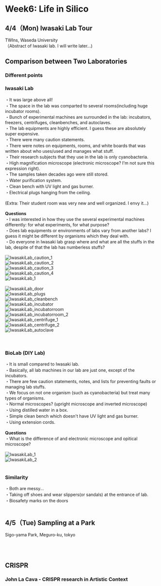 # Week6: Life in Silico
## 4/4（Mon) Iwasaki Lab Tour
TWIns, Waseda University<br/>
（Abstract of Iwasaki lab. I will write later...)<br/>
## Comparison between Two Laboratories
### Different points
### Iwasaki Lab
・It was large above all!<br/>
・The space in the lab was comparted to several rooms(including huge incubator rooms).<br/>
・Bunch of experimental machines are surrounded in the lab: incubators, freezers, centrifuges, cleanbenches, and autoclaves. <br/>
・The lab equipments are highly efficient. I guess these are absolutely super expensive. <br/>
・There were many caution statements.<br/>
・There were notes on equipments, rooms, and white boards that was written about who uses/used and manages what stuff.<br/>
・Their research subjects that they use in the lab is only cyanobacteria.<br/>
・High magnification microscope (electronic microscope? I'm not sure this expression right).<br/>
・The samples taken decades ago were still stored. <br/>
・Water purification system.<br/>
・Clean bench with UV light and gas burner.<br/>
・Electrical plugs hanging from the ceiling.<br/>
<br/>
(Extra: Their student room was very new and well organized. I envy it...)<br/>
<br/>
**Questions**<br/>
・I was interested in how they use the several experimental machines differently: for what experiments, for what purpose?<br/>
・Does lab equipments or environments of labs vary from another labs? I guess it might be different by organisms which they deal with.<br/>
・Do everyone in Iwasaki lab grasp where and what are all the stuffs in the lab, despite of  that the lab has numberless stuffs?<br/>
<br/>
![IwasakiLab_caution_1](/photo/IwasakiLab_93653.jpg)<br/>
![IwasakiLab_caution_2](/photo/IwasakiLab_93654.jpg)<br/>
![IwasakiLab_caution_3](/photo/IwasakiLab_93823.jpg)<br/>
![IwasakiLab_caution_4](/photo/IwasakiLab_93858.jpg)<br/>
![IwasakiLab_1](/photo/IwasakiLab_93646.jpg)<br/>
<br/>
![IwasakiLab_door](/photo/IwasakiLab_93638.jpg)<br/>
![IwasakiLab_plugs](/photo/IwasakiLab_93648.jpg)<br/>
![IwasakiLab_cleanbench](/photo/IwasakiLab_93688.jpg)<br/>
![IwasakiLab_incubator](/photo/IwasakiLab_93689.jpg)<br/>
![IwasakiLab_incubatorroom](/photo/IwasakiLab_93715.jpg)<br/>
![IwasakiLab_incubatorroom_2](/photo/IwasakiLab_93822.jpg)<br/>
![IwasakiLab_centrifuge_1](/photo/IwasakiLab_93676.jpg)<br/>
![IwasakiLab_centrifuge_2](/photo/IwasakiLab_93851.jpg)<br/>
![IwasakiLab_autoclave](/photo/IwasakiLab_93858.jpg)<br/>
<br/>
<br/>
### BioLab (DIY Lab)
・It is small compared to Iwasaki lab.<br/>
・Basically, all lab machines in our lab are just one, except of the incubators.<br/>
・There are few caution statements, notes, and lists for preventing faults or managing lab stuffs.<br/>
・We focus on not one organism (such as cyanobacteria) but treat many types of organisms. <br/>
・Normal microscopes? (upright microscope and inverted microscope)<br/>
・Using distilled water in a box.<br/>
・Simple clean bench which doesn't have UV light and gas burner.<br/>
・Using extension cords.<br/>
<br/>
**Questions**<br/>
・What is the difference of and electronic microscope and opitical microscope?<br/>
<br/>
![IwasakiLab_1](/photo/IwasakiLab_93826.jpg)<br/>
![IwasakiLab_2](/photo/IwasakiLab_93827.jpg)<br/>
<br/>
### Similarity
・Both are messy...<br/>
・Taking off shoes and wear slippers(or sandals) at the entrance of lab.<br/>
・Biosafety marks on the doors<br/>
<br/>
## 4/5（Tue) Sampling at a Park
Sigo-yama Park, Meguro-ku, tokyo<br/>
<br/>
<br/>
<br/>
## CRISPR
### John La Cava - CRISPR research in Artistic Context
<br/>
